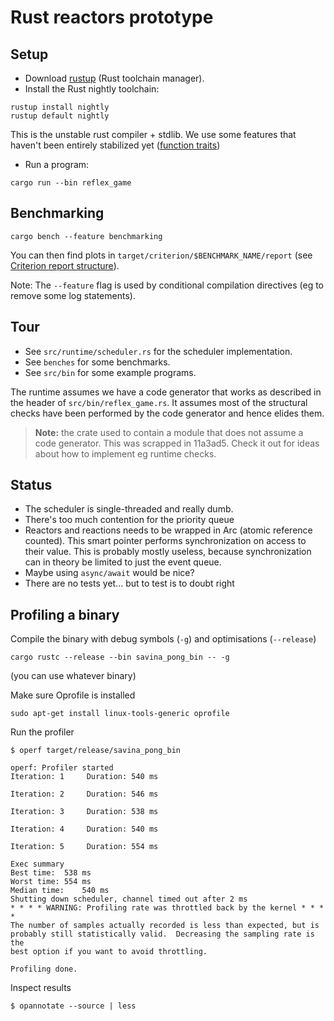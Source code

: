 # Rust reactors prototype

## Setup

* Download [rustup](https://rustup.rs/) (Rust toolchain manager).
* Install the Rust nightly toolchain:
```shell
rustup install nightly
rustup default nightly
```
This is the unstable rust compiler + stdlib. We use some features that haven't been entirely stabilized yet ([function traits](https://doc.rust-lang.org/nightly/unstable-book/library-features/fn-traits.html#fn_traits))

* Run a program:
```shell
cargo run --bin reflex_game
```

## Benchmarking

```shell
cargo bench --feature benchmarking
```
You can then find plots in `target/criterion/$BENCHMARK_NAME/report` (see [Criterion report structure](https://bheisler.github.io/criterion.rs/book/user_guide/plots_and_graphs.html)).

Note: The `--feature` flag is used by conditional compilation directives (eg to remove some log statements).


## Tour

* See `src/runtime/scheduler.rs` for the scheduler implementation.
* See `benches` for some benchmarks.
* See `src/bin` for some example programs.

The runtime assumes we have a code generator that works as described in the header of `src/bin/reflex_game.rs`. It assumes most of the structural checks have been performed by the code generator and hence elides them.

> **Note:** the crate used to contain a module that does not assume a code generator.
This was scrapped in 11a3ad5. Check it out for ideas about how to implement eg runtime checks.

## Status

* The scheduler is single-threaded and really dumb.
* There's too much contention for the priority queue
* Reactors and reactions needs to be wrapped in Arc (atomic reference counted).
  This smart pointer performs synchronization on access to their value. This is probably mostly useless, because synchronization can in theory be limited to just the event queue.
* Maybe using `async/await` would be nice?
* There are no tests yet... but to test is to doubt right


## Profiling a binary

Compile the binary with debug symbols (`-g`) and optimisations (`--release`)
```shell
cargo rustc --release --bin savina_pong_bin -- -g
```
(you can use whatever binary)

Make sure Oprofile is installed
```shell
sudo apt-get install linux-tools-generic oprofile
```

Run the profiler
```
$ operf target/release/savina_pong_bin

operf: Profiler started
Iteration: 1	 Duration: 540 ms

Iteration: 2	 Duration: 546 ms

Iteration: 3	 Duration: 538 ms

Iteration: 4	 Duration: 540 ms

Iteration: 5	 Duration: 554 ms

Exec summary
Best time:	538 ms
Worst time:	554 ms
Median time:	540 ms
Shutting down scheduler, channel timed out after 2 ms
* * * * WARNING: Profiling rate was throttled back by the kernel * * * *
The number of samples actually recorded is less than expected, but is
probably still statistically valid.  Decreasing the sampling rate is the
best option if you want to avoid throttling.

Profiling done.
```

Inspect results
```
$ opannotate --source | less
```
